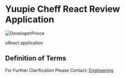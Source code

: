 # Yuupie Cheff React Review Application


![DeveloperPrince](https://developerprince.herokuapp.com/static/assets/images/logo.png)


sReact application

## Definition of Terms


For Further Clarification Please Contact: [Engineering](princekudzaimaposa94@gmail.com)